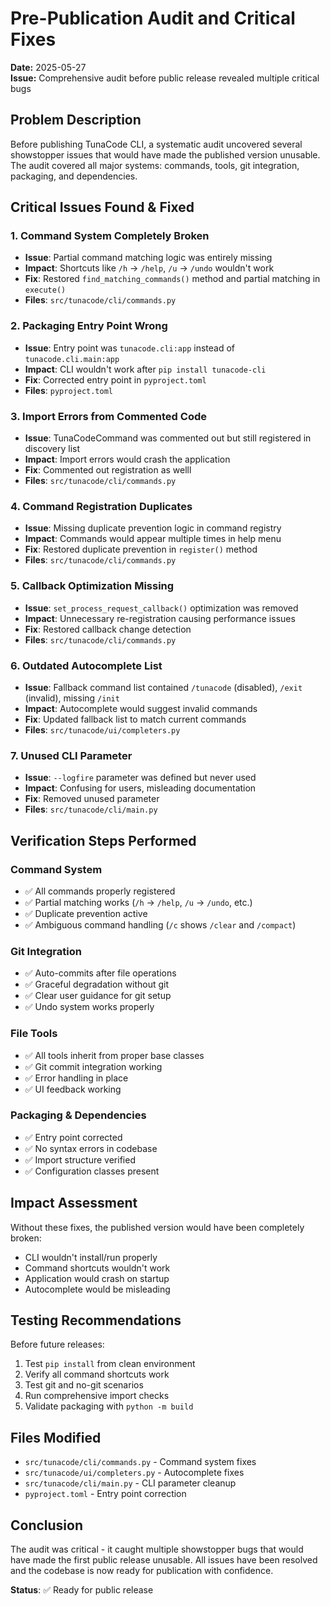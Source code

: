 # Pre-Publication Audit and Critical Fixes
**Date:** 2025-05-27  
**Issue:** Comprehensive audit before public release revealed multiple critical bugs

## Problem Description
Before publishing TunaCode CLI, a systematic audit uncovered several showstopper issues that would have made the published version unusable. The audit covered all major systems: commands, tools, git integration, packaging, and dependencies.

## Critical Issues Found & Fixed

### 1. **Command System Completely Broken**
- **Issue**: Partial command matching logic was entirely missing
- **Impact**: Shortcuts like `/h` → `/help`, `/u` → `/undo` wouldn't work
- **Fix**: Restored `find_matching_commands()` method and partial matching in `execute()`
- **Files**: `src/tunacode/cli/commands.py`

### 2. **Packaging Entry Point Wrong**
- **Issue**: Entry point was `tunacode.cli:app` instead of `tunacode.cli.main:app`
- **Impact**: CLI wouldn't work after `pip install tunacode-cli`
- **Fix**: Corrected entry point in `pyproject.toml`
- **Files**: `pyproject.toml`

### 3. **Import Errors from Commented Code**
- **Issue**: TunaCodeCommand was commented out but still registered in discovery list
- **Impact**: Import errors would crash the application
- **Fix**: Commented out registration as welll
- **Files**: `src/tunacode/cli/commands.py`

### 4. **Command Registration Duplicates**
- **Issue**: Missing duplicate prevention logic in command registry
- **Impact**: Commands would appear multiple times in help menu
- **Fix**: Restored duplicate prevention in `register()` method
- **Files**: `src/tunacode/cli/commands.py`

### 5. **Callback Optimization Missing**
- **Issue**: `set_process_request_callback()` optimization was removed
- **Impact**: Unnecessary re-registration causing performance issues
- **Fix**: Restored callback change detection
- **Files**: `src/tunacode/cli/commands.py`

### 6. **Outdated Autocomplete List**
- **Issue**: Fallback command list contained `/tunacode` (disabled), `/exit` (invalid), missing `/init`
- **Impact**: Autocomplete would suggest invalid commands
- **Fix**: Updated fallback list to match current commands
- **Files**: `src/tunacode/ui/completers.py`

### 7. **Unused CLI Parameter**
- **Issue**: `--logfire` parameter was defined but never used
- **Impact**: Confusing for users, misleading documentation
- **Fix**: Removed unused parameter
- **Files**: `src/tunacode/cli/main.py`

## Verification Steps Performed

### Command System
- ✅ All commands properly registered
- ✅ Partial matching works (`/h` → `/help`, `/u` → `/undo`, etc.)
- ✅ Duplicate prevention active
- ✅ Ambiguous command handling (`/c` shows `/clear` and `/compact`)

### Git Integration
- ✅ Auto-commits after file operations
- ✅ Graceful degradation without git
- ✅ Clear user guidance for git setup
- ✅ Undo system works properly

### File Tools
- ✅ All tools inherit from proper base classes
- ✅ Git commit integration working
- ✅ Error handling in place
- ✅ UI feedback working

### Packaging & Dependencies
- ✅ Entry point corrected
- ✅ No syntax errors in codebase
- ✅ Import structure verified
- ✅ Configuration classes present

## Impact Assessment
Without these fixes, the published version would have been completely broken:
- CLI wouldn't install/run properly
- Command shortcuts wouldn't work
- Application would crash on startup
- Autocomplete would be misleading

## Testing Recommendations
Before future releases:
1. Test `pip install` from clean environment
2. Verify all command shortcuts work
3. Test git and no-git scenarios
4. Run comprehensive import checks
5. Validate packaging with `python -m build`

## Files Modified
- `src/tunacode/cli/commands.py` - Command system fixes
- `src/tunacode/ui/completers.py` - Autocomplete fixes  
- `src/tunacode/cli/main.py` - CLI parameter cleanup
- `pyproject.toml` - Entry point correction

## Conclusion
The audit was critical - it caught multiple showstopper bugs that would have made the first public release unusable. All issues have been resolved and the codebase is now ready for publication with confidence.

**Status**: ✅ Ready for public release